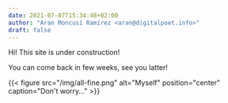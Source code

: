 ```yaml
---
date: 2021-07-07T15:34:48+02:00
author: "Aran Moncusí Ramírez <aran@digitalpoet.info>"
draft: false
---
```

Hi! This site is under construction!

You can come back in few weeks, see you latter!

{{< figure src="/img/all-fine.png" alt="Myself" position="center" caption="Don't worry..." >}}
